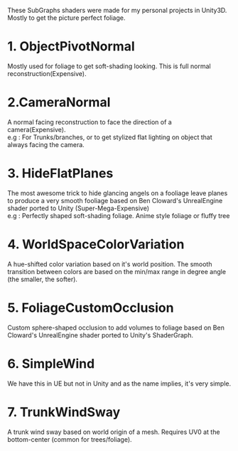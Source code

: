 These SubGraphs shaders were made for my personal projects in Unity3D. Mostly to get the picture perfect foliage.  

  
# 1. ObjectPivotNormal  
Mostly used for foliage to get soft-shading looking. This is full normal reconstruction(Expensive).  
  
# 2.CameraNormal
A normal facing reconstruction to face the direction of a camera(Expensive).  
e.g : For Trunks/branches, or to get stylized flat lighting on object that always facing the camera. 

# 3. HideFlatPlanes  
The most awesome trick to hide glancing angels on a fooliage leave planes to produce a very smooth fooliage based on Ben Cloward's UnrealEngine shader ported to Unity (Super-Mega-Expensive)  
e.g : Perfectly shaped soft-shading foliage. Anime style foliage or fluffy tree  

# 4. WorldSpaceColorVariation  
A hue-shifted color variation based on it's world position. The smooth transition between colors are based on the min/max range in degree angle (the smaller, the softer).  

# 5. FoliageCustomOcclusion  
Custom sphere-shaped occlusion to add volumes to foliage based on Ben Cloward's UnrealEngine shader ported to Unity's ShaderGraph.  

# 6. SimpleWind  
We have this in UE but not in Unity and as the name implies, it's very simple.  

# 7. TrunkWindSway  
A trunk wind sway based on world origin of a mesh. Requires UV0 at the bottom-center (common for trees/foliage).  
